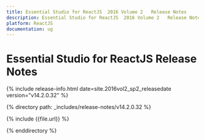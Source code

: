 ```yaml
---
title: Essential Studio for ReactJS  2016 Volume 2   Release Notes  
description: Essential Studio for ReactJS  2016 Volume 2   Release Notes  
platform: ReactJS
documentation: ug
---
```


# Essential Studio for ReactJS  Release Notes  

{% include release-info.html date=site.2016vol2_sp2_releasedate version="v14.2.0.32" %} 

{% directory path: _includes/release-notes/v14.2.0.32 %}

{% include {{file.url}} %}

{% enddirectory %}